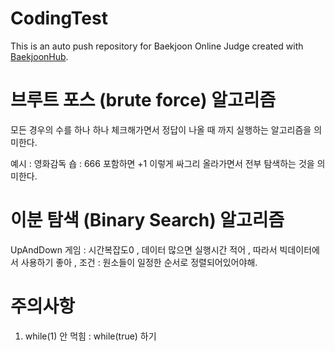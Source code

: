 # CodingTest
This is an auto push repository for Baekjoon Online Judge created with [BaekjoonHub](https://github.com/BaekjoonHub/BaekjoonHub).

# 브루트 포스 (brute force) 알고리즘
모든 경우의 수를 하나 하나 체크해가면서 정답이 나올 때 까지 실행하는 알고리즘을 의미한다.

예시 : 영화감독 숍 : 666 포함하면 +1 이렇게 싸그리 올라가면서 전부 탐색하는 것을 의미한다.

# 이분 탐색 (Binary Search) 알고리즘
UpAndDown 게임 : 시간복잡도0 , 데이터 많으면 실행시간 적어 , 따라서 빅데이터에서 사용하기 좋아 , 조건 : 원소들이 일정한 순서로 정렬되어있어야해.

# 주의사항
1. while(1) 안 먹힘 : while(true) 하기
